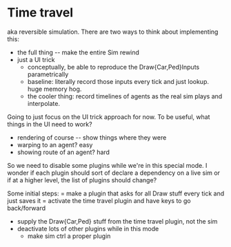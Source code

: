 # Time travel

aka reversible simulation. There are two ways to think about implementing this:

- the full thing -- make the entire Sim rewind
- just a UI trick
	- conceptually, be able to reproduce the Draw{Car,Ped}Inputs parametrically
	- baseline: literally record those inputs every tick and just lookup. huge memory hog.
	- the cooler thing: record timelines of agents as the real sim plays and interpolate.

Going to just focus on the UI trick approach for now. To be useful, what things in the UI need to work?
- rendering of course -- show things where they were
- warping to an agent? easy
- showing route of an agent? hard

So we need to disable some plugins while we're in this special mode. I wonder
if each plugin should sort of declare a dependency on a live sim or if at a
higher level, the list of plugins should change?

Some initial steps:
= make a plugin that asks for all Draw stuff every tick and just saves it
= activate the time travel plugin and have keys to go back/forward
- supply the Draw{Car,Ped} stuff from the time travel plugin, not the sim
- deactivate lots of other plugins while in this mode
	- make sim ctrl a proper plugin
